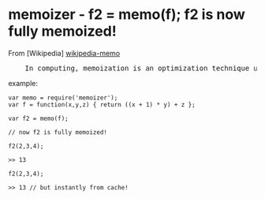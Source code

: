 memoizer - f2 = memo(f); f2 is now fully memoized!
==================================================
From [Wikipedia] [wikipedia-memo]
<pre>
	In computing, memoization is an optimization technique used primarily to speed up computer programs by having function calls avoid repeating the calculation of results for previously-processed inputs.
</pre> 

example:

	var memo = require('memoizer');
	var f = function(x,y,z) { return ((x + 1) * y) + z };
	
	var f2 = memo(f);

	// now f2 is fully memoized!

	f2(2,3,4);
	
	>> 13

	f2(2,3,4);
	
	>> 13 // but instantly from cache!

[wikipedia-memo]: http://en.wikipedia.org/wiki/Memoization

